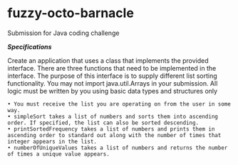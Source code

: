 # fuzzy-octo-barnacle
Submission for Java coding challenge

***Specifications***

Create an application that uses a class that implements the provided interface. There are three functions that need to be implemented in the interface. The purpose of this interface is to supply different list sorting functionality. You may not import java.util.Arrays in your submission. All logic must be written by you using basic data types and structures only

    • You must receive the list you are operating on from the user in some way.
    • simpleSort takes a list of numbers and sorts them into ascending order. If specified, the list can also be sorted descending.
    • printSortedFrequency takes a list of numbers and prints them in ascending order to standard out along with the number of times that integer appears in the list.
    • numberOfUniqueValues takes a list of numbers and returns the number of times a unique value appears.
